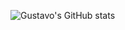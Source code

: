 ![Gustavo's GitHub stats](https://github-readme-stats.vercel.app/api?username=gustavodefreitasDEV&hide=contribs,prstheme=tokyonight)
